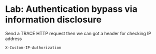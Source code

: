# Lab: Authentication bypass via information disclosure

Send a TRACE HTTP request then we can got a header for checking IP address

`X-Custom-IP-Authorization`

